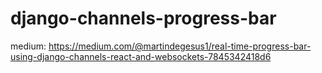 # django-channels-progress-bar

medium: https://medium.com/@martindegesus1/real-time-progress-bar-using-django-channels-react-and-websockets-7845342418d6

